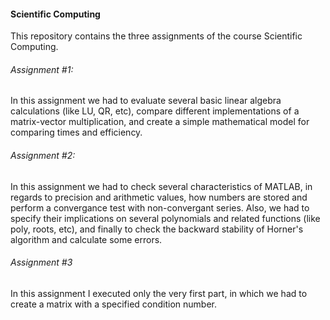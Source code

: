 #### Scientific Computing
This repository contains the three assignments of the course Scientific Computing.

###### Assignment #1:
In this assignment we had to evaluate several basic linear algebra calculations (like LU, QR, etc), compare different implementations of a matrix-vector multiplication, and create a simple mathematical model for comparing times and efficiency.

###### Assignment #2:
In this assignment we had to check several characteristics of MATLAB, in regards to precision and arithmetic values, how numbers are stored and perform a convergance test with non-convergant series. Also, we had to specify their implications on several polynomials and related functions (like poly, roots, etc), and finally to check the backward stability of Horner's algorithm and calculate some errors.

###### Assignment #3
In this assignment I executed only the very first part, in which we had to create a matrix with a specified condition number. 